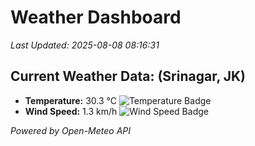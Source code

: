 
# Weather Dashboard

_Last Updated: 2025-08-08 08:16:31_

## Current Weather Data: (Srinagar, JK)
- **Temperature:** 30.3 °C ![Temperature Badge](https://img.shields.io/badge/Temperature-High%20Temp-orange)
- **Wind Speed:** 1.3 km/h ![Wind Speed Badge](https://img.shields.io/badge/Wind%20Speed-Light%20Wind-blue)

*Powered by Open-Meteo API*

